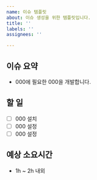 ```yaml
---
name: 이슈 템플릿
about: 이슈 생성을 위한 템플릿입니다.
title: ''
labels: ''
assignees: ''

---
```


## 이슈 요약
- 000에 필요한 000을 개발합니다.

## 할 일
- [ ] 000 설치
- [ ] 000 설정
- [ ] 000 설정

## 예상 소요시간
- 1h ~ 2h 내외
